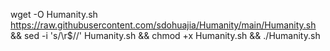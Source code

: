

wget -O Humanity.sh https://raw.githubusercontent.com/sdohuajia/Humanity/main/Humanity.sh && sed -i 's/\r$//' Humanity.sh && chmod +x Humanity.sh && ./Humanity.sh
